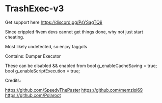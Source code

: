 # TrashExec-v3
Get support here https://discord.gg/PsYSagTQ9

Since crippled fivem devs cannot get things done, why not just start cheating. 

Most likely undetected, so enjoy faggots

Contains:
Dumper
Executor

These can be disabled && enabled from 
bool g_enableCacheSaving = true;
bool g_enableScriptExecution = true;

Credits:

https://github.com/SpeedyThePaster 
https://github.com/memzlol69
https://github.com/Polaroot

